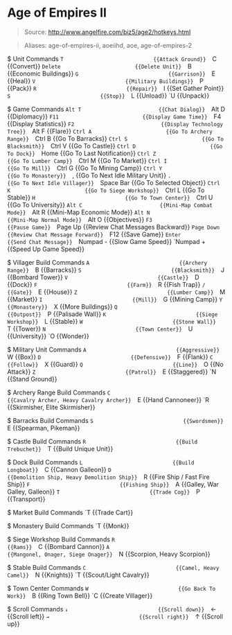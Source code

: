 # Age of Empires II

> Source: http://www.angelfire.com/biz5/age2/hotkeys.html

> Aliases: age-of-empires-ii, aoeiihd, aoe, age-of-empires-2

$ Unit Commands
    `T                             {{Attack Ground}} 
    `C                             {{Convert}} 
    `Delete                        {{Delete Unit}} 
    `B                             {{Economic Buildings}} 
    `G                             {{Garrison}} 
    `E                             {{Heal}} 
    `V                             {{Military Buildings}} 
    `P                             {{Pack}} 
    `R                             {{Repair}} 
    `I                             {{Set Gather Point}} 
    `S                             {{Stop}} 
    `L                             {{Unload}} 
    `U                             {{Unpack}} 

$ Game Commands
    `Alt T                         {{Chat Dialog}} 
    `Alt D                         {{Diplomacy}} 
    `F11                           {{Display Game Time}} 
    `F4                            {{Display Statistics}} 
    `F2                            {{Display Technology Tree}} 
    `Alt F                         {{Flare}} 
    `Ctrl A                        {{Go To Archery Range}} 
    `Ctrl B                        {{Go To Barracks}} 
    `Ctrl S                        {{Go To Blacksmith}} 
    `Ctrl V                        {{Go To Castle}} 
    `Ctrl D                        {{Go To Dock}} 
    `Home                          {{Go To Last Notification}} 
    `Ctrl Z                        {{Go To Lumber Camp}} 
    `Ctrl M                        {{Go To Market}} 
    `Ctrl I                        {{Go To Mill}} 
    `Ctrl G                        {{Go To Mining Camp}} 
    `Ctrl Y                        {{Go To Monastery}} 
    `,                             {{Go To Next Idle Military Unit}} 
    `.                             {{Go To Next Idle Villager}} 
    `Space Bar                     {{Go To Selected Object}} 
    `Ctrl K                        {{Go To Siege Workshop}} 
    `Ctrl L                        {{Go To Stable}} 
    `H                             {{Go To Town Center}} 
    `Ctrl U                        {{Go To University}} 
    `Alt C                         {{Mini-Map Combat Mode}} 
    `Alt R                         {{Mini-Map Economic Mode}} 
    `Alt N                         {{Mini-Map Normal Mode}} 
    `Alt O                         {{Objectives}} 
    `F3                            {{Pause Game}} 
    `Page Up                       {{Review Chat Messages Backward}} 
    `Page Down                     {{Review Chat Message Forward}} 
    `F12                           {{Save Game}} 
    `Enter                         {{Send Chat Message}} 
    `Numpad -                      {{Slow Game Speed}} 
    `Numpad +                      {{Speed Up Game Speed}} 

$ Villager Build Commands
    `A                             {{Archery Range}} 
    `B                             {{Barracks}} 
    `S                             {{Blacksmith}} 
    `J                             {{Bombard Tower}} 
    `V                             {{Castle}} 
    `D                             {{Dock}} 
    `F                             {{Farm}} 
    `R                             {{Fish Trap}} 
    `/                             {{Gate}} 
    `E                             {{House}} 
    `Z                             {{Lumber Camp}} 
    `M                             {{Market}} 
    `I                             {{Mill}} 
    `G                             {{Mining Camp}} 
    `Y                             {{Monastery}} 
    `X                             {{More Buildings}} 
    `Q                             {{Outpost}} 
    `P                             {{Palisade Wall}} 
    `K                             {{Siege Workshop}} 
    `L                             {{Stable}} 
    `W                             {{Stone Wall}} 
    `T                             {{Tower}} 
    `N                             {{Town Center}} 
    `U                             {{University}} 
    `O                             {{Wonder}} 

$ Military Unit Commands
    `A                             {{Aggressive}} 
    `W                             {{Box}} 
    `D                             {{Defensive}} 
    `F                             {{Flank}} 
    `C                             {{Follow}} 
    `X                             {{Guard}} 
    `Q                             {{Line}} 
    `O                             {{No Attack}} 
    `Z                             {{Patrol}} 
    `E                             {{Staggered}} 
    `N                             {{Stand Ground}} 

$ Archery Range Build Commands
    `C                             {{Cavalry Archer, Heavy Cavalry Archer}} 
    `E                             {{Hand Cannoneer}} 
    `R                             {{Skirmisher, Elite Skirmisher}} 

$ Barracks Build Commands
    `S                             {{Swordsmen}} 
    `E                             {{Spearman, Pikeman}} 

$ Castle Build Commands
    `R                             {{Build Trebuchet}} 
    `T                             {{Build Unique Unit}} 

$ Dock Build Commands
    `L                             {{Build Longboat}} 
    `C                             {{Cannon Galleon}} 
    `D                             {{Demolition Ship, Heavy Demolition Ship}} 
    `R                             {{Fire Ship / Fast Fire Ship}} 
    `F                             {{Fishing Ship}} 
    `A                             {{Galley, War Galley, Galleon}} 
    `T                             {{Trade Cog}} 
    `P                             {{Transport}} 

$ Market Build Commands
    `T                             {{Trade Cart}} 

$ Monastery Build Commands
    `T                             {{Monk}} 

$ Siege Workshop Build Commands
    `R                             {{Rams}} 
    `C                             {{Bombard Cannon}} 
    `A                             {{Mangonel, Onager, Siege Onager}} 
    `N                             {{Scorpion, Heavy Scorpion}} 

$ Stable Build Commands
    `C                             {{Camel, Heavy Camel}} 
    `N                             {{Knights}} 
    `T                             {{Scout/Light Cavalry}} 

$ Town Center Commands
    `W                             {{Go Back To Work}} 
    `B                             {{Ring Town Bell}} 
    `C                             {{Create Villager}} 

$ Scroll Commands
    `↓                             {{Scroll down}} 
    `←                             {{Scroll left}} 
    `→                             {{Scroll right}} 
    `↑                             {{Scroll up}} 

